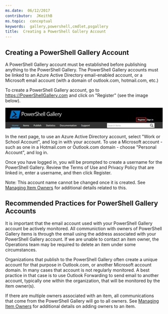```yaml
---
ms.date:  06/12/2017
contributor:  JKeithB
ms.topic:  conceptual
keywords:  gallery,powershell,cmdlet,psgallery
title:  Creating a PowerShell Gallery Account
---
```


## Creating a PowerShell Gallery Account

A PowerShell Gallery account must be established before publishing anything to the PowerShell Gallery.
The PowerShell Gallery accounts must be linked to an Azure Active Directory email-enabled account, or a Microsoft email account (with a domain of outlook.com, hotmail.com, etc.)

To create a PowerShell Gallery account, go to https://PowerShellGallery.com and click on "Register" (see the image below).

![Register new account](./images/CreatingAccount-Register.png)

In the next page, to use an Azure Active Directory account, select "Work or School Account", and log in with your account.
To use a Microsoft account - such as one in a Hotmail.com or Outlook.com domain - choose "Personal Account", and log in.

Once you have logged in, you will be prompted to create a username for the PowerShell Gallery.
Review the Terms of Use and Privacy Policy that are linked in, enter a username, and then click Register.

Note: This account name cannot be changed once it is created.
See [Managing Item Owners](https://msdn.microsoft.com/powershell/gallery/psgallery/managing-item-owners) for additional
details related to this.

## Recommended Practices for PowerShell Gallery Accounts

It is important that the email account used with your PowerShell Gallery account be actively monitored.
All communiction with owners of PowerShell Gallery items is through the email using the address associated with your PowerShell Gallery account.
If we are unable to contact an item owner, the Operations team may be required to delete an item under some circumstances.

Organizations that publish to the PowerShell Gallery often create a unique account for that purpose in Outlook.com, or another Microsoft account domain.
In many cases that account is not regularly monitored.
A best practice in that case is to use Outlook Forwarding to send email to another account, typically one within the organization, that will be monitored by the item owner(s).

If there are multiple owners associated with an item, all communications that come from the PowerShell Gallery will go to all owners.
See [Managing Item Owners](https://msdn.microsoft.com/powershell/gallery/psgallery/managing-item-owners) for additional
details on adding owners to an item.